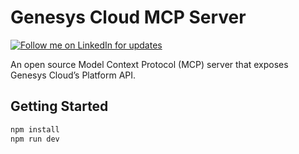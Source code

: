 # Genesys Cloud MCP Server

[![Follow me on LinkedIn for updates](https://img.shields.io/badge/Follow%20for%20updates-LinkedIn-blue)](https://www.linkedin.com/in/lucas-woodward-the-dev/)

An open source Model Context Protocol (MCP) server that exposes Genesys Cloud’s Platform API.

## Getting Started

```bash
npm install
npm run dev
```
